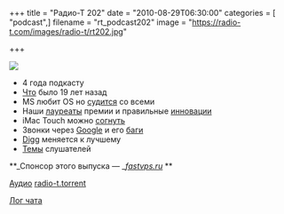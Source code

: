 +++
title = "Радио-Т 202"
date = "2010-08-29T06:30:00"
categories = [ "podcast",]
filename = "rt_podcast202"
image = "https://radio-t.com/images/radio-t/rt202.jpg"

+++

![](https://radio-t.com/images/radio-t/rt202.jpg)

- 4 года подкасту
- [Что](http://www.linux.org.ru/news/linux-general/5262344) было 19 лет назад
- MS любит OS но [судится](http://mashable.com/2010/08/27/microsoft-co-founder-sues-apple-google-facebook/) со всеми
- Наши [лауреаты](http://www.opennet.ru/opennews/art.shtml?num=27747) премии и правильные [инновации](http://internetno.net/2010/08/27/the-economist-nazval-yota-liderom-rossiyskih-innovatsiy/)
- iMac Touch можно [согнуть](http://www.crunchgear.com/2010/08/23/apples-imac-and-macbook-touch-patents-tease-ios-convertible-devices/)
- Звонки через [Google](http://mashable.com/2010/08/25/google-voice-gmail-2/) и его [баги](http://mashable.com/2010/08/27/gmail-bug-spam/)
- [Digg](http://internetno.net/2010/08/27/new-digg-review/) меняется к лучшему
- [Темы](http://radio-t.com/temi_dlja_vipuskov/temy-dlya-202/) слушателей

**_Спонсор этого выпуска — _[_fastvps.ru_](http://fastvps.ru/) **

[Аудио](http://archive.rucast.net/radio-t/media/rt_podcast202.mp3)
[radio-t.torrent](http://www.radio-t.com/torrents/rt_podcast202.mp3.torrent)

[Лог чата](http://chat.radio-t.com/logs/radio-t-202.html)
<audio src="http://archive.rucast.net/radio-t/media/rt_podcast202.mp3" preload="none"></audio>
